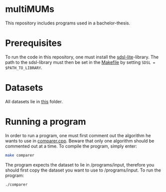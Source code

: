 # multiMUMs

This repository includes programs used in a bachelor-thesis.

# Prerequisites

To run the code in this repository, one must install the [sdsl-lite](https://github.com/simongog/sdsl-lite)-library.
The path to the sdsl-library must then be set in the [Makefile](/programs/Makefile) by setting `SDSL = $PATH_TO_LIBRARY`.

# Datasets

All datasets lie in [this](/programs/data) folder.

# Running a program

In order to run a program, one must first comment out the algorithm he wants to use in [comparer.cpp](/programs/comparer.cpp).
Beware that only one algorithm should be commented out at a time.
To compile the program, simply enter:
```bash
make comparer
```
The program expects the dataset to lie in /programs/input, therefore you should first copy the dataset you want to use to /programs/input.
To run the program:
```bash
./comparer
```
